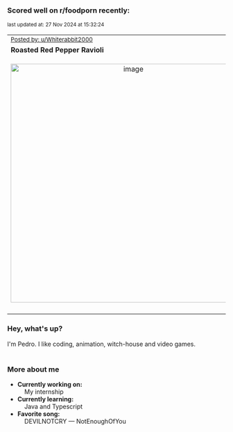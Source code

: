 ### Scored well on r/foodporn recently:

<p align="left"><sub>last updated at: 27 Nov 2024 at 15:32:24</sub></p>

|   |
| --- |
| <sub>[Posted by: u/Whiterabbit2000][source]</sub> |
| **Roasted Red Pepper Ravioli** | 
|<p align="center"> <img alt="image" src="https://i.redd.it/5q23ny2qjo2e1.jpeg" width="550" /> </p>|
|   |

### Hey, what's up?

I'm Pedro. I like coding, animation, witch-house and video games.<br><br>

### More about me
- **Currently working on:**  
&nbsp;&nbsp;&nbsp;&nbsp;My internship
- **Currently learning:**  
&nbsp;&nbsp;&nbsp;&nbsp;Java and Typescript
- **Favorite song:**  
&nbsp;&nbsp;&nbsp;&nbsp;DEVILNOTCRY — NotEnoughOfYou<br><br>

  



  
  
  
[linkedin]: https://linkedin.com/in/pedro-h-r-gomes-8a487b14a/
[gmail]: mailto:pilique11@gmail.com
[source]: https://reddit.com/r/FoodPorn/comments/1gy3u1a/roasted_red_pepper_ravioli/
[redditAPI]: https://www.reddit.com/dev/api/